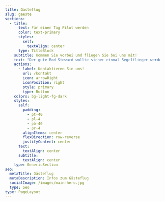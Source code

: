 ```yaml
---
title: Gästeflug
slug: gaeste
sections:
  - title:
      text: Für einen Tag Pilot werden
      color: text-primary
      styles:
        self:
          textAlign: center
      type: TitleBlock
    subtitle: Kommen Sie vorbei und fliegen Sie bei uns mit!
    text: "Der gute Rod Steward wollte sicher einmal Segelflieger werden. Denn was gibt es schöneres, als wie ein Vogel durch die Lüfte zu fliegen. Bei uns können Sie diese einmalige Gefühl an Bord eines unserer Flugzeuge erleben. Wenn Sie dazu mehr wissen wollen, rufen sie uns an: +49 3928 400647. Wenn keiner da ist, besprechen Sie bitte den Anrufbeantworter, oder schreiben uns eine eMail:\_<info@fliegerclub-sbk.de>. Sie haben dabei die freie Auswahl zwischen dem Segelflug oder dem Motorflug.\n\nHier unsere Flugzeuge für Gastflüge:\n\n**Doppelsitziger-Segelflugzeug: TWIN II**\n\n![](http://www.fliegerclub-sbk.de/wp-content/uploads/2014/06/2014_Pfingsten_FCS019-1024x682.jpg)\n\nNatürlich ist der Segelflug mit unserem doppelsitzigen Segelflugzeug erste Wahl, denn nichts ist schöner als durch die Lüfte zu gleiten ohne Motor. Sollte Ihnen das „ohne Motor“ etwas aufstoßen, brauchen Sie sich keine Sorgen zu machen bei uns fliegen Sie immer sicher. Unsere Winde zieht uns auf ca. 300m Höhe zu einem kleinen Rundflug (30,-€). Wahlweise können Sie sich auch mit unserem Schleppflugzeug auf größere Höhe schleppen lassen, der Flug dauert dann natürlich auch ein bischen länger (50,-€), wetterabhängig bis zu einer Dauer von ca. 15 Minuten.\n\n**Doppelsitzer-Motorsegler: Grob G109B**\n\n![](http://www.fliegerclub-sbk.de/wp-content/uploads/2011/07/Mose-2-1024x768.jpg)\n\nUnser\_**Reisemotorsegler**\_ist ein schnelles und bequemes Mittel einmal die Landschaft zu bewundern. Wir stellen ihnen einen erfahrenden Piloten zur Verfügung, und Sie genießen mit uns den Flug (150,-€ pro Flugstunde).\n\n"
    actions:
      - label: Kontaktieren Sie uns!
        url: /kontakt
        icon: arrowRight
        iconPosition: right
        style: primary
        type: Button
    colors: bg-light-fg-dark
    styles:
      self:
        padding:
          - pt-40
          - pl-4
          - pb-40
          - pr-4
        alignItems: center
        flexDirection: row-reverse
        justifyContent: center
      text:
        textAlign: center
      subtitle:
        textAlign: center
    type: GenericSection
seo:
  metaTitle: Gästeflug
  metaDescription: Infos zum Gästeflug
  socialImage: /images/main-hero.jpg
  type: Seo
type: PageLayout
---
```


